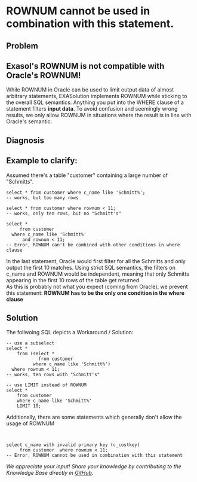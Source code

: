 # ROWNUM cannot be used in combination with this statement. 
## Problem

## Exasol's ROWNUM is not compatible with Oracle's ROWNUM!

While ROWNUM in Oracle can be used to limit output data of almost arbitrary statements, EXASolution implements ROWNUM while sticking to the overall SQL semantics: Anything you put into the WHERE clause of a statement filters **input data**. To avoid confusion and seemingly wrong results, we only allow ROWNUM in situations where the result is in line with Oracle's semantic.

## Diagnosis

## Example to clarify:

Assumed there's a table "customer" containing a large number of "Schmitts".


```"code-sql"
select * from customer where c_name like 'Schmitt%';
-- works, but too many rows

select * from customer where rownum < 11;
-- works, only ten rows, but no "Schmitt's"

select * 
     from customer 
  where c_name like 'Schmitt%' 
      and rownum < 11;
-- Error, ROWNUM can't be combined with other conditions in where clause
```
In the last statement, Oracle would first filter for all the Schmitts and only output the first 10 matches. Using strict SQL semantics, the filters on c_name and ROWNUM would be independent, meaning that only Schmitts appearing in the first 10 rows of the table get returned.  
As this is probably not what you expect (coming from Oracle), we prevent this statement: **ROWNUM has to be the only one condition in the where clause**

## Solution

The follwoing SQL depicts a Workaround / Solution:


```"code-sql"
-- use a subselect
select *
    from (select *
            from customer
          where c_name like 'Schmitt%')
  where rownum < 11;
-- works, ten rows with "Schmitt's"

-- use LIMIT instead of ROWNUM
select *
    from customer
    where c_name like 'Schmitt%'
    LIMIT 10;
```
Additionally, there are some statements which generally don't allow the  
usage of ROWNUM


```"code-sql"


select c_name with invalid primary key (c_custkey) 
     from customer  where rownum < 11;
-- Error, ROWNUM cannot be used in combination with this statement
```

*We appreciate your input! Share your knowledge by contributing to the Knowledge Base directly in [GitHub](https://github.com/exasol/public-knowledgebase).* 
